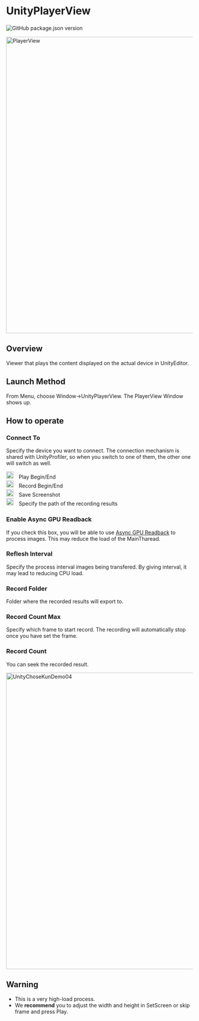 # UnityPlayerView

![GitHub package.json version](https://img.shields.io/github/package-json/v/katsumasa/UnityPlayerView)　　

<img width="800" alt="PlayerView" src="https://user-images.githubusercontent.com/29646672/137237372-637a0a77-5913-4bfc-835e-03737e0a5013.png">

## Overview

Viewer that plays the content displayed on the actual device in UnityEditor.

## Launch Method

From Menu, choose Window->UnityPlayerView. The PlayerView Window shows up.

## How to operate

### Connect To

Specify the device you want to connect. The connection mechanism is shared with UnityProfiler, so when you switch to one of them, the other one will switch as well.

<img width="20" alt="PlayIcon" src="https://user-images.githubusercontent.com/29646672/137236748-d4c3ad04-c66c-4e42-81f4-547649720f02.png">　Play Begin/End</br>
<img width="20" alt="RecIcon" src="https://user-images.githubusercontent.com/29646672/137236785-25596da8-ba35-4cf9-a622-5f2e014baa8a.png">　Record Begin/End</br>
<img width="20" alt="ScreenShotIcon" src="https://user-images.githubusercontent.com/29646672/137236826-10a97a17-40b3-41c8-affd-d499e64e7475.png">　Save Screenshot</br>
<img width="20" alt="SaveFolderIcon" src="https://user-images.githubusercontent.com/29646672/137236850-d88a79ec-0e32-46a8-97cd-d736020dd659.png">　Specify the path of the recording results</br>

### Enable Async GPU Readback

If you check this box, you will be able to use [Async GPU Readback](https://docs.unity3d.com/2018.4/Documentation/ScriptReference/Rendering.AsyncGPUReadback.html) to process images. This may reduce the load of the MainTharead.

### Reflesh Interval

Specify the process interval images being transfered.
By giving interval, it may lead to reducing CPU load.

### Record Folder

Folder where the recorded results will export to.

### Record Count Max

Specify which frame to start record.
The recording will automatically stop once you have set the frame.

### Record Count

You can seek the recorded result.

<img width="800" alt="UnityChoseKunDemo04" src="https://user-images.githubusercontent.com/29646672/137240645-7e4f1d5d-1214-4247-b846-971e09f852d1.gif">

## Warning

- This is a very high-load process.
- We  __recommend__ you to adjust the width and height in SetScreen or skip frame and press Play.
